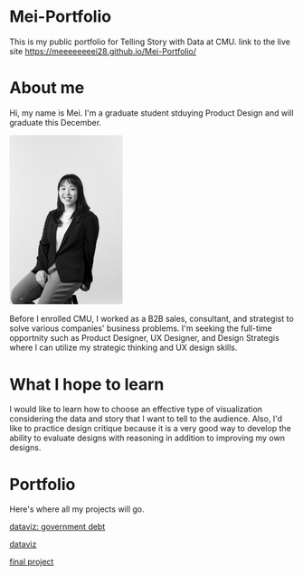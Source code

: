 # Mei-Portfolio
This is my public portfolio for Telling Story with Data at CMU.
link to the live site https://meeeeeeeei28.github.io/Mei-Portfolio/

# About me
Hi, my name is Mei. I'm a graduate student stduying Product Design and will graduate this December.

<img src="Profile-photo.JPG" width="200"/>

Before I enrolled CMU, I worked as a B2B sales, consultant, and strategist to solve various companies' business problems.
I'm seeking the full-time opportnity such as Product Designer, UX Designer, and Design Strategis where I can utilize my strategic thinking and UX design skills.


# What I hope to learn
I would like to learn how to choose an effective type of visualization considering the data and story that I want to tell to the audience.
Also, I'd like to practice design critique because it is a very good way to develop the ability to evaluate designs with reasoning in addition to improving my own designs.

# Portfolio
Here's where all my projects will go.

[dataviz: government debt](https://github.com/meeeeeeeei28/Mei-Portfolio/blob/2d2fdebb3193479e1512442ea94034b8c83aa187/dataviz-government-debt)

[dataviz](https://github.com/meeeeeeeei28/Mei-Portfolio/blob/a8d1ec08f45c80f7b2b3d56cf499578ae110b13e/dataviz1)

[final project](https://github.com/meeeeeeeei28/Mei-Portfolio/blob/e7e42778a09036a829c8b1ad0a493b4298e7de22/final-project)



